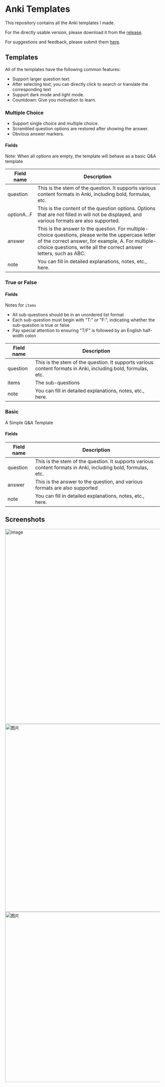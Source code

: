 # Anki Templates

This repository contains all the Anki templates I made.

For the directly usable version, please download it from the [release](https://github.com/ikkz/anki-template/releases).

For suggestions and feedback, please submit them [here](https://github.com/ikkz/anki-template/issues).

## Templates

All of the templates have the following common features:

- Support larger question text.
- After selecting text, you can directly click to search or translate the corresponding text
- Support dark mode and light mode.
- Countdown: Give you motivation to learn.

### Multiple Choice

- Support single choice and multiple choice.
- Scrambled question options are restored after showing the answer.
- Obvious answer markers.

#### Fields

Note: When all options are empty, the template will behave as a basic Q&A template

| Field name  | Description                                                                                                                                                                                                                   |
| ----------- | ----------------------------------------------------------------------------------------------------------------------------------------------------------------------------------------------------------------------------- |
| question    | This is the stem of the question. It supports various content formats in Anki, including bold, formulas, etc.                                                                                                                 |
| optionA...F | This is the content of the question options. Options that are not filled in will not be displayed, and various formats are also supported.                                                                                    |
| answer      | This is the answer to the question. For multiple-choice questions, please write the uppercase letter of the correct answer, for example, A. For multiple-choice questions, write all the correct answer letters, such as ABC. |
| note        | You can fill in detailed explanations, notes, etc., here.                                                                                                                                                                     |

### True or False

#### Fields

Notes for `items`

- All sub-questions should be in an unordered list format
- Each sub-question must begin with "T:" or "F:", indicating whether the sub-question is true or false
- Pay special attention to ensuring "T/F" is followed by an English half-width colon

| Field name | Description                                                                                                   |
| ---------- | ------------------------------------------------------------------------------------------------------------- |
| question   | This is the stem of the question. It supports various content formats in Anki, including bold, formulas, etc. |
| items      | The sub-questions                                                                                             |
| note       | You can fill in detailed explanations, notes, etc., here.                                                     |

### Basic

A Simple Q&A Template

#### Fields

| Field name | Description                                                                                                   |
| ---------- | ------------------------------------------------------------------------------------------------------------- |
| question   | This is the stem of the question. It supports various content formats in Anki, including bold, formulas, etc. |
| answer     | This is the answer to the question, and various formats are also supported                                    |
| note       | You can fill in detailed explanations, notes, etc., here.                                                     |

## Screenshots

<img width="632" alt="image" src="https://github.com/user-attachments/assets/edce65fd-2560-47db-a6e5-ffe7dcd00a02">

<img width="609" alt="图片" src="https://github.com/user-attachments/assets/143df030-a8d7-4fdc-9566-927b70aa4921" />

<img width="552" alt="图片" src="https://github.com/user-attachments/assets/b70ee32f-6ad3-4374-9224-8b6d54d57f9a" />


